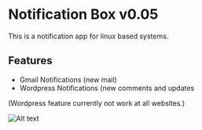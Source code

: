 Notification Box v0.05
================
This is a notification app for linux based systems. 

Features
-----------------
<ul>
<li>Gmail Notifications (new mail)</li>
<li>Wordpress Notifications (new comments and updates</li>
</ul>
(Wordpress feature currently not work at all websites.)

![Alt text](http://i59.tinypic.com/sexdsk.png "Notification Box")